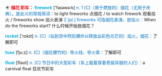 ☀ <font color="red">**烟花 彩车：**</font>
<font color="sky blue">**firework**</font> ['faɪəwə:k] 
<font color="#0070c0">n. 1 [C]（用于燃放的）烟花（尤用于庆典）。是此义的常规用词：</font>to light fireworks 点烟花 / to watch firework 观看焰火 / fireworks show 焰火表演 <font color="#0070c0">2 [pl.] fireworks 可指烟花表演，放焰火：</font>When do the fireworks start? 什么时候开始放烟花？

<font color="sky blue">**rocket**</font> ['rɒkɪt] 
<font color="#0070c0">n. [C]（钻到空中然后爆炸以释放出彩色光芒的）焰火，烟花：</font>了解即可
           
<font color="sky blue">**fuse**</font> [fju:z]
<font color="#0070c0">n. [C]（烟花爆竹的）导火线、导火索：</font>了解即可

<font color="sky blue">**float**</font> [fləʊt] 
<font color="#0070c0">n. [C] 节日中的大型彩车（车上载着穿着奇装异服的人们）：</font>a carnival float 狂欢节彩车
